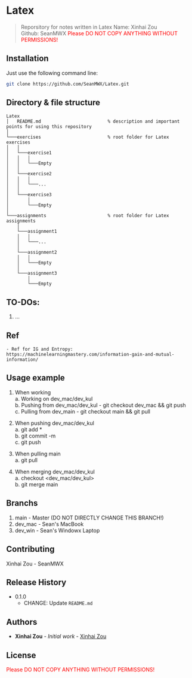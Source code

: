 # Latex

> Reporsitory for notes written in Latex 
> Name: Xinhai Zou  
> Github: SeanMWX 
> <font color="red">Please DO NOT COPY ANYTHING WITHOUT PERMISSIONS!</font>

## Installation 

Just use the following command line:
```sh
git clone https://github.com/SeanMWX/Latex.git
```

## Directory & file structure

```
Latex
│   README.md                         % description and important points for using this repository
│
└───exercises                         % root folder for Latex exercises
│   │
│   └───exercise1
│   │   │   
│   │   └───Empty
│   │
│   └───exercise2
│   │   │   
│   │   └───...
│   │
│   └───exercise3
│       │   
│       └───Empty
│    
└───assignments                       % root folder for Latex assignments
    │
    └───assignment1
    │   │   
    │   └───...
    │
    └───assignment2
    │   │   
    │   └───Empty
    │
    └───assignment3
        │   
        └───Empty
```

## TO-DOs:
1. ...

## Ref
	- Ref for IG and Entropy: https://machinelearningmastery.com/information-gain-and-mutual-information/  

## Usage example

1. When working  
 a. Working on dev_mac/dev_kul  
 b. Pushing from dev_mac/dev_kul - git checkout dev_mac && git push  
 c. Pulling from dev_main        - git checkout main && git pull  
   
2. When pushing dev_mac/dev_kul  
 a. git add *  
 b. git commit -m <messages>  
 c. git push  
   
3. When pulling main  
 a. git pull  
  
4. When merging dev_mac/dev_kul  
 a. checkout <dev_mac/dev_kul>  
 b. git merge main  

## Branchs

1. main    - Master (DO NOT DIRECTLY CHANGE THIS BRANCH!)  
2. dev_mac - Sean's MacBook  
3. dev_win - Sean's Windowx Laptop

## Contributing 

Xinhai Zou - SeanMWX

## Release History 

* 0.1.0
    * CHANGE: Update `README.md`  
 
## Authors

* **Xinhai Zou** - *Initial work* - [Xinhai Zou](https://seanzou.com)

## License 

<font color="red">Please DO NOT COPY ANYTHING WITHOUT PERMISSIONS!</font>
